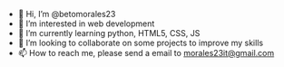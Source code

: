- 👋 Hi, I’m @betomorales23
- 👀 I’m interested in web development
- 🌱 I’m currently learning python, HTML5, CSS, JS 
- 💞️ I’m looking to collaborate on some projects to improve my skills 
- 📫 How to reach me, please send a email to morales23it@gmail.com

<!---
betomorales23/betomorales23 is a ✨ special ✨ repository because its `README.md` (this file) appears on your GitHub profile.
You can click the Preview link to take a look at your changes.
--->
